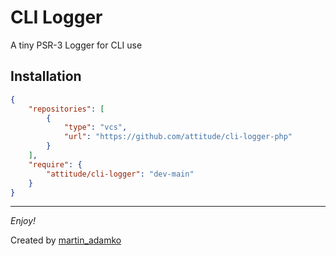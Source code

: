 # CLI Logger
A tiny PSR-3 Logger for CLI use

## Installation
```json
{
    "repositories": [
        {
            "type": "vcs",
            "url": "https://github.com/attitude/cli-logger-php"
        }
    ],
    "require": {
        "attitude/cli-logger": "dev-main"
    }
}
```

---

*Enjoy!*

Created by [martin_adamko](https://www.threads.net/@martin_adamko)
